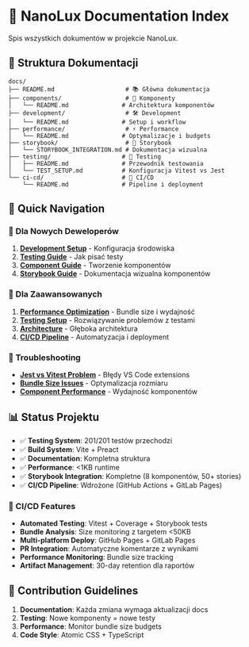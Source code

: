 # 📖 NanoLux Documentation Index

Spis wszystkich dokumentów w projekcie NanoLux.

## 📂 Struktura Dokumentacji

```
docs/
├── README.md                    # 📚 Główna dokumentacja
├── components/                  # 🎨 Komponenty
│   └── README.md               # Architektura komponentów
├── development/                 # 🛠️ Development
│   └── README.md               # Setup i workflow
├── performance/                 # ⚡ Performance
│   └── README.md               # Optymalizacje i budgets
├── storybook/                   # 📖 Storybook
│   └── STORYBOOK_INTEGRATION.md # Dokumentacja wizualna
├── testing/                    # 🧪 Testing
│   ├── README.md               # Przewodnik testowania
│   └── TEST_SETUP.md           # Konfiguracja Vitest vs Jest
└── ci-cd/                      # 🚀 CI/CD
    └── README.md               # Pipeline i deployment
```

## 🚀 Quick Navigation

### 🎯 Dla Nowych Deweloperów
1. [**Development Setup**](./development/) - Konfiguracja środowiska
2. [**Testing Guide**](./testing/) - Jak pisać testy
3. [**Component Guide**](./components/) - Tworzenie komponentów
4. [**Storybook Guide**](./storybook/) - Dokumentacja wizualna komponentów

### 🔧 Dla Zaawansowanych
1. [**Performance Optimization**](./performance/) - Bundle size i wydajność
2. [**Testing Setup**](./testing/TEST_SETUP.md) - Rozwiązywanie problemów z testami
3. [**Architecture**](./components/) - Głęboka architektura
4. [**CI/CD Pipeline**](./ci-cd/) - Automatyzacja i deployment

### 🚨 Troubleshooting
- [**Jest vs Vitest Problem**](./testing/TEST_SETUP.md) - Błędy VS Code extensions
- [**Bundle Size Issues**](./performance/) - Optymalizacja rozmiaru
- [**Component Performance**](./components/) - Wydajność komponentów

## 📊 Status Projektu

- ✅ **Testing System**: 201/201 testów przechodzi
- ✅ **Build System**: Vite + Preact
- ✅ **Documentation**: Kompletna struktura
- ✅ **Performance**: <1KB runtime
- ✅ **Storybook Integration**: Kompletne (8 komponentów, 50+ stories)
- ✅ **CI/CD Pipeline**: Wdrożone (GitHub Actions + GitLab Pages)

### 🚀 CI/CD Features
- **Automated Testing**: Vitest + Coverage + Storybook tests
- **Bundle Analysis**: Size monitoring z targetem <50KB
- **Multi-platform Deploy**: GitHub Pages + GitLab Pages
- **PR Integration**: Automatyczne komentarze z wynikami
- **Performance Monitoring**: Bundle size tracking
- **Artifact Management**: 30-day retention dla raportów

## 🤝 Contribution Guidelines

1. **Documentation**: Każda zmiana wymaga aktualizacji docs
2. **Testing**: Nowe komponenty = nowe testy
3. **Performance**: Monitor bundle size budgets
4. **Code Style**: Atomic CSS + TypeScript
